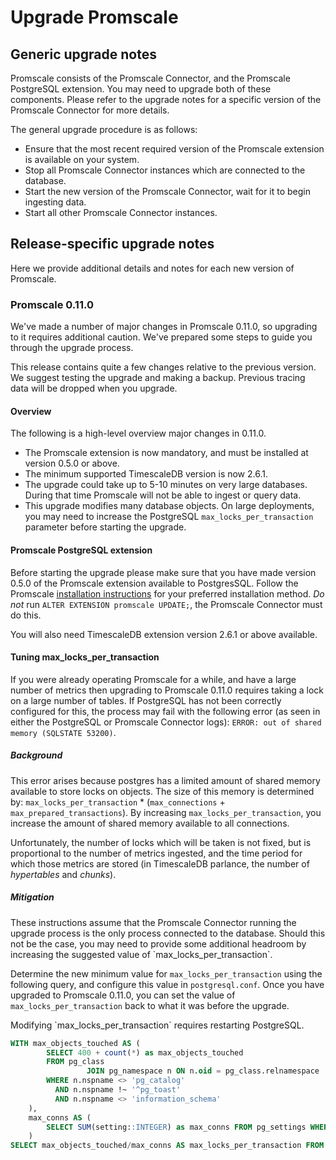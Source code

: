 # Upgrade Promscale

## Generic upgrade notes

Promscale consists of the Promscale Connector, and the Promscale PostgreSQL
extension. You may need to upgrade both of these components. Please refer to 
the upgrade notes for a specific version of the Promscale Connector for more
details.

The general upgrade procedure is as follows:

- Ensure that the most recent required version of the Promscale extension is
  available on your system.
- Stop all Promscale Connector instances which are connected to the database.
- Start the new version of the Promscale Connector, wait for it to begin
  ingesting data.
- Start all other Promscale Connector instances.

## Release-specific upgrade notes

Here we provide additional details and notes for each new version of Promscale.

### Promscale 0.11.0

We've made a number of major changes in Promscale 0.11.0, so upgrading to it
requires additional caution. We've prepared some steps to guide you through
the upgrade process.

<highlight type="note">
This release contains quite a few changes relative to the previous version.
We suggest testing the upgrade and making a backup.
</highlight>

<highlight type="warning">
Previous tracing data will be dropped when you upgrade.
</highlight>

#### Overview

The following is a high-level overview major changes in 0.11.0.

- The Promscale extension is now mandatory, and must be installed at
  version 0.5.0 or above.
- The minimum supported TimescaleDB version is now 2.6.1.
- The upgrade could take up to 5-10 minutes on very large databases. During
  that time Promscale will not be able to ingest or query data.
- This upgrade modifies many database objects. On large deployments, you may 
  need to increase the PostgreSQL `max_locks_per_transaction` parameter before
  starting the upgrade.

#### Promscale PostgreSQL extension

Before starting the upgrade please make sure that you have made version 0.5.0
of the Promscale extension available to PostgresSQL. Follow the Promscale
[installation instructions](install-promscale) for your preferred installation
method. _Do not_ run `ALTER EXTENSION promscale UPDATE;`, the Promscale
Connector must do this.

You will also need TimescaleDB extension version 2.6.1 or above available.

#### Tuning max_locks_per_transaction

If you were already operating Promscale for a while, and have a large number of
metrics then upgrading to Promscale 0.11.0 requires taking a lock on a large
number of tables. If PostgreSQL has not been correctly configured for this, the
process may fail with the following error (as seen in either the PostgreSQL or
Promscale Connector logs): `ERROR: out of shared memory (SQLSTATE 53200)`.

##### Background

This error arises because postgres has a limited amount of shared memory
available to store locks on objects. The size of this memory is determined by:
`max_locks_per_transaction` * (`max_connections` + `max_prepared_transactions`).
By increasing `max_locks_per_transaction`, you increase the amount of shared
memory available to all connections.

Unfortunately, the number of locks which will be taken is not fixed, but is
proportional to the number of metrics ingested, and the time period for which
those metrics are stored (in TimescaleDB parlance, the number of _hypertables_
and _chunks_).

##### Mitigation

<highlight type="note">
These instructions assume that the Promscale Connector running the upgrade
process is the only process connected to the database. Should this not be the
case, you may need to provide some additional headroom by increasing the
suggested value of `max_locks_per_transaction`.
</highlight>

Determine the new minimum value for `max_locks_per_transaction` using the
following query, and configure this value in `postgresql.conf`. Once you have
upgraded to Promscale 0.11.0, you can set the value of
`max_locks_per_transaction` back to what it was before the upgrade.

<highlight type="note">
Modifying `max_locks_per_transaction` requires restarting PostgreSQL.
</highlight>

```SQL
WITH max_objects_touched AS (
        SELECT 400 + count(*) as max_objects_touched
        FROM pg_class
                 JOIN pg_namespace n ON n.oid = pg_class.relnamespace
        WHERE n.nspname <> 'pg_catalog'
          AND n.nspname !~ '^pg_toast'
          AND n.nspname <> 'information_schema'
    ),
    max_conns AS (
        SELECT SUM(setting::INTEGER) as max_conns FROM pg_settings WHERE name IN ('max_connections', 'max_prepared_transactions')
    )
SELECT max_objects_touched/max_conns AS max_locks_per_transaction FROM max_objects_touched, max_conns;
```

[install-promscale]: promscale/:currentVersion:/installation